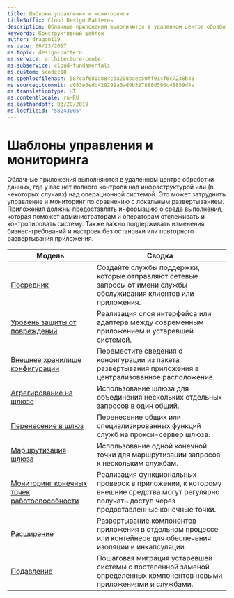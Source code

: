 ```yaml
---
title: Шаблоны управления и мониторинга
titleSuffix: Cloud Design Patterns
description: Облачные приложения выполняются в удаленном центре обработки данных, где у вас нет полного контроля над инфраструктурой или (в некоторых случаях) над операционной системой. Это может затруднить управление и мониторинг по сравнению с локальным развертыванием. Приложения должны предоставлять информацию о среде выполнения, которая поможет администраторам и операторам отслеживать и контролировать систему. Также важно поддерживать изменения бизнес-требований и настроек без остановки или повторного развертывания приложения.
keywords: Конструктивный шаблон
author: dragon119
ms.date: 06/23/2017
ms.topic: design-pattern
ms.service: architecture-center
ms.subservice: cloud-fundamentals
ms.custom: seodec18
ms.openlocfilehash: 587caf680a884cda208baec50ff914f6c7238b48
ms.sourcegitcommit: c053e6edb429299a0ad9b327888d596c48859d4a
ms.translationtype: HT
ms.contentlocale: ru-RU
ms.lasthandoff: 03/20/2019
ms.locfileid: "58243005"
---
```

# <a name="management-and-monitoring-patterns"></a>Шаблоны управления и мониторинга

Облачные приложения выполняются в удаленном центре обработки данных, где у вас нет полного контроля над инфраструктурой или (в некоторых случаях) над операционной системой. Это может затруднить управление и мониторинг по сравнению с локальным развертыванием. Приложения должны предоставлять информацию о среде выполнения, которая поможет администраторам и операторам отслеживать и контролировать систему. Также важно поддерживать изменения бизнес-требований и настроек без остановки или повторного развертывания приложения.

|                              Модель                               |                                                              Сводка                                                              |
|--------------------------------------------------------------------|-----------------------------------------------------------------------------------------------------------------------------------|
|                   [Посредник](../ambassador.md)                   |                 Создайте службы поддержки, которые отправляют сетевые запросы от имени службы обслуживания клиентов или приложения.                 |
|        [Уровень защиты от повреждений](../anti-corruption-layer.md)        |                       Реализация слоя интерфейса или адаптера между современным приложением и устаревшей системой.                       |
| [Внешнее хранилище конфигурации](../external-configuration-store.md) |                Переместите сведения о конфигурации из пакета развертывания приложения в централизованное расположение.                |
|          [Агрегирование на шлюзе](../gateway-aggregation.md)          |                          Использование шлюза для объединения нескольких отдельных запросов в один общий.                           |
|           [Перенесение в шлюз](../gateway-offloading.md)           |                              Перенесение общих или специализированных функций служб на прокси-сервер шлюза.                              |
|              [Маршрутизация шлюза](../gateway-routing.md)              |                                   Использование одной конечной точки для маршрутизации запросов к нескольким службам.                                    |
|   [Мониторинг конечных точек работоспособности](../health-endpoint-monitoring.md)   |   Реализация функциональных проверок в приложении, к которому внешние средства могут регулярно получать доступ через предоставленные конечные точки.    |
|                      [Расширение](../sidecar.md)                      |         Развертывание компонентов приложения в отдельном процессе или контейнере для обеспечения изоляции и инкапсуляции.          |
|                    [Подавление](../strangler.md)                    | Пошаговая миграция устаревшей системы с постепенной заменой определенных компонентов новыми приложениями и службами. |
